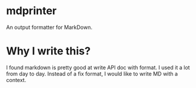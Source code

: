 mdprinter
=========

An output formatter for MarkDown.

# Why I write this?

I found markdown is pretty good at write API doc with format. I used it a lot from day to day. Instead of a fix format, I would like to write MD with a context.
